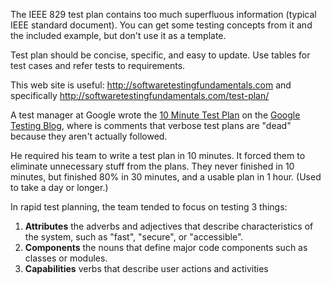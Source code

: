 The IEEE 829 test plan contains too much superfluous information (typical IEEE standard document).  You can get some testing concepts from it and the included example, but don't use it as a template.

Test plan should be concise, specific, and easy to update. Use tables for test cases and refer tests to requirements.

This web site is useful:
http://softwaretestingfundamentals.com
and specifically
http://softwaretestingfundamentals.com/test-plan/

A test manager at Google wrote the [10 Minute Test Plan](http://googletesting.blogspot.com/2011/09/10-minute-test-plan.html) on the [Google Testing Blog](http://googletesting.blogspot.com/), where is comments that verbose test plans are "dead" because they aren't actually followed.

He required his team to write a test plan in 10 minutes. It forced  them to eliminate unnecessary stuff from the plans. They never finished in 10 minutes, but finished 80% in 30 minutes, and a usable plan in 1 hour. (Used to take a day or longer.)

In rapid test planning, the team tended to focus on testing 3 things:
1. **Attributes** the adverbs and adjectives that describe characteristics of the system, such as "fast", "secure", or "accessible".
1. **Components** the nouns that define major code components such as classes or modules.
1. **Capabilities** verbs that describe user actions and activities
